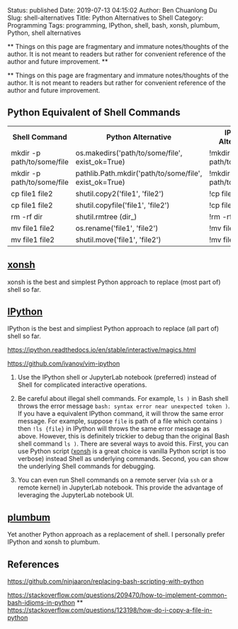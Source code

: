 Status: published
Date: 2019-07-13 04:15:02
Author: Ben Chuanlong Du
Slug: shell-alternatives
Title: Python Alternatives to Shell
Category: Programming
Tags: programming, IPython, shell, bash, xonsh, plumbum, Python, shell alternatives

**
Things on this page are fragmentary and immature notes/thoughts of the author.
It is not meant to readers but rather for convenient reference of the author and future improvement.
**


**
Things on this page are
fragmentary and immature notes/thoughts of the author.
It is not meant to readers
but rather for convenient reference of the author and future improvement.


## Python Equivalent of Shell Commands

<table style="width:100%">
  <tr>
    <th> Shell Command </th>
    <th> Python Alternative </th>
    <th> IPython Alternative </th>
    <th> Python xonsh Alternative </th>
  </tr>
  <tr>
    <td> mkdir -p path/to/some/file </td>
    <td> os.makedirs('path/to/some/file', exist_ok=True) </td>
    <td> !mkdir -p path/to/some/file </td>
    <td> mkdir -p path/to/some/file </td>
  </tr>
  <tr>
    <td> mkdir -p path/to/some/file </td>
    <td> pathlib.Path.mkdir('path/to/some/file', exist_ok=True) </td>
    <td> !mkdir -p path/to/some/file </td>
    <td> mkdir -p path/to/some/file </td>
  </tr>
  <tr>
    <td> cp file1 file2 </td>
    <td> shutil.copy2('file1', 'file2') </td>
    <td> !cp file1 file2 </td>
    <td> cp file1 file2 </td>
  </tr>
  <tr>
    <td> cp file1 file2 </td>
    <td> shutil.copyfile('file1', 'file2') </td>
    <td> !cp file1 file2 </td>
    <td> cp file1 file2 </td>
  </tr>
  <tr>
    <td> rm -rf dir </td>
    <td> shutil.rmtree (dir_) </td>
    <td> !rm -rf dir </td>
    <td> rm -rf dir </td>
  </tr>
  <tr>
    <td> mv file1 file2 </td>
    <td> os.rename('file1', 'file2') </td>
    <td> !mv file1 file2 </td>
    <td> mv file1 file2 </td>
  </tr>
  <tr>
    <td> mv file1 file2 </td>
    <td> shutil.move('file1', 'file2') </td>
    <td> !mv file1 file2 </td>
    <td> mv file1 file2 </td>
  </tr>
</table>

## [xonsh](https://github.com/xonsh/xonsh)

xonsh is the best and simplest Python approach to replace (most part of) shell so far.

## [IPython](https://github.com/ipython/ipython)

IPython is the best and simpliest Python approach to replace (all part of) shell so far.

https://ipython.readthedocs.io/en/stable/interactive/magics.html

https://github.com/ivanov/vim-ipython

1. Use the IPython shell or JupyterLab notebook (preferred) instead of Shell for complicated interactive operations.

2. Be careful about illegal shell commands.
    For example,
    `ls )` in Bash shell throws the error message `bash: syntax error near unexpected token )`.
    If you have a equivalent IPython command,
    it will throw the same error message.
    For example,
    suppose `file` is path of a file which contains `)`
    then `!ls {file}` in IPython will throws the same error message as above.
    However,
    this is definitely trickier to debug than the original Bash shell command `ls )`.
    There are several ways to avoid this.
    First,
    you can use Python script
    ([xonsh](https://github.com/xonsh/xonsh) is a great choice is vanilla Python script is too verbose)
    instead Shell as underlying commands.
    Second,
    you can show the underlying Shell commands for debugging.

3. You can even run Shell commands on a remote server (via `ssh` or a remote kernel) in JupyterLab notebook.
    This provide the advantage of leveraging the JupyterLab notebook UI.


## [plumbum](https://github.com/tomerfiliba/plumbum)

Yet another Python approach as a replacement of shell.
I personally prefer IPython and xonsh to plumbum.



## References

https://github.com/ninjaaron/replacing-bash-scripting-with-python

https://stackoverflow.com/questions/209470/how-to-implement-common-bash-idioms-in-python
**
https://stackoverflow.com/questions/123198/how-do-i-copy-a-file-in-python
